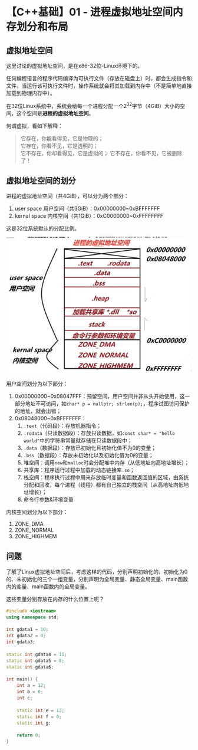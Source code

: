 # 【C++基础】01 - 进程虚拟地址空间内存划分和布局


## 虚拟地址空间

这里讨论的虚拟地址空间，是在x86-32位-Linux环境下的。

任何编程语言的程序代码编译为可执行文件（存放在磁盘上）时，都会生成指令和文件，当运行该可执行文件时，操作系统就会将其加载到内存中（不是简单地直接加载到物理内存中）。

在32位Linux系统中，系统会给每一个进程分配一个$2^{32}$字节（4GiB）大小的空间，这个空间是**进程的虚拟地址空间**。

何谓虚拟，看如下解释：  
> 它存在，你能看得见，它是物理的；  
> 它存在，你看不见，它是透明的；  
> 它不存在，你却看得见，它是虚拟的；
> 它不存在，你看不见，它被删除了！

## 虚拟地址空间的划分
进程的虚拟地址空间（共4GiB），可以分为两个部分：  
1. user space 用户空间（共3GiB）：0x00000000~0xBFFFFFFF
2. kernal space 内核空间（共1GiB）：0xC0000000~0xFFFFFFFF

这是32位系统默认的分配比例。

![](/post_images/posts/Coding/C++基础/linux虚拟地址空间划分.jpg "linux虚拟地址空间划分")

用户空间划分为以下部分：  
1. 0x00000000~0x08047FFF：预留空间，用户空间并非从头开始使用，这一部分地址不可访问，如`char* p = nullptr; strlen(p);`，程序试图访问保护的地址，就会出错；
2. 0x08048000~0xBFFFFFFF：
   1. `.text`（代码段）：存放机器指令；
   2. `.rodata`（只读数据段）：存放只读数据，如`const char* = "hello world"`中的字符串常量就存储在只读数据段中；
   3. `.data`（数据段）：存放已初始化且初始化值不为0的变量；
   4. `.bss`（数据段）：存放未初始化以及初始化值为0的变量；
   5. 堆空间：调用`new`和`malloc`时会分配堆中内存（从低地址向高地址增长）；
   6. 共享库：程序运行过程中加载的动态链接库`.so`；
   7. 栈空间：程序执行过程中用来存放临时变量和函数返回值的区域，由系统分配和回收，每个进程（线程）都有自己独立的栈空间（从高地址向低地址增长）；
   8. 命令行参数&环境变量

内核空间划分为以下部分：
1. ZONE_DMA
2. ZONE_NORMAL
3. ZONE_HIGHMEM



## 问题
了解了Linux虚拟地址空间后，考虑这样的代码，分别声明初始化的、初始化为0的、未初始化的三个一组变量，分别声明为全局变量、静态全局变量、main函数内的变量、main函数内的全局变量。

这些变量分别存放在内存的什么位置上呢？

```C++
#include <iostream>
using namespace std;

int gdata1 = 10;
int gdata2 = 0;
int gdata3;

static int gdata4 = 11;
static int gdata5 = 0;
static int gdata6;

int main() {
    int a = 12;
    int b = 0;
    int c;

    static int e = 13;
    static int f = 0;
    static int g;

    return 0;
}
```

